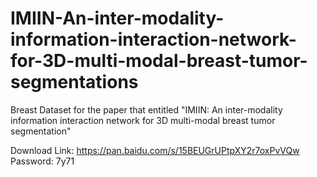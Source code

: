 # IMIIN-An-inter-modality-information-interaction-network-for-3D-multi-modal-breast-tumor-segmentations
Breast Dataset for the paper that entitled "IMIIN: An inter-modality information interaction network for 3D multi-modal breast tumor segmentation"

Download Link: https://pan.baidu.com/s/15BEUGrUPtpXY2r7oxPvVQw Password: 7y71
